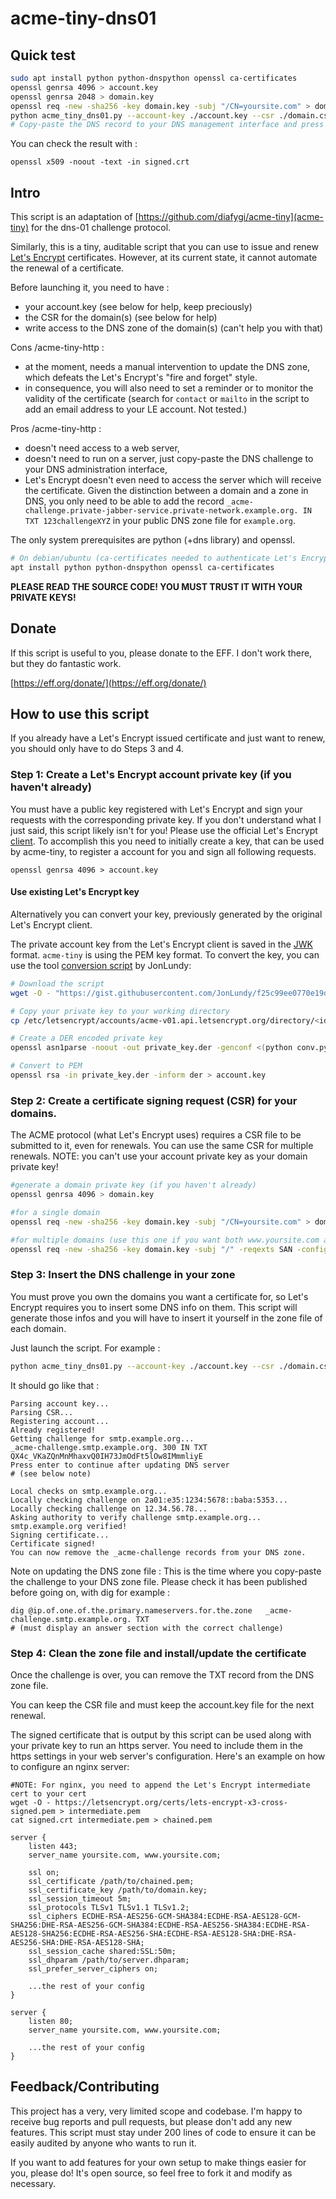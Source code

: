# acme-tiny-dns01

## Quick test
```sh
sudo apt install python python-dnspython openssl ca-certificates
openssl genrsa 4096 > account.key
openssl genrsa 2048 > domain.key
openssl req -new -sha256 -key domain.key -subj "/CN=yoursite.com" > domain.csr
python acme_tiny_dns01.py --account-key ./account.key --csr ./domain.csr --ca "https://acme-staging.api.letsencrypt.org" --quiet > ./signed.crt
# Copy-paste the DNS record to your DNS management interface and press [enter]
```

You can check the result with :
```
openssl x509 -noout -text -in signed.crt
```


## Intro

This script is an adaptation of [https://github.com/diafygi/acme-tiny](acme-tiny)
for the dns-01 challenge protocol.

Similarly, this is a tiny, auditable script that you can use to issue
and renew [Let's Encrypt](https://letsencrypt.org/) certificates.
However, at its current state, it cannot automate the renewal of a certificate.

Before launching it, you need to have :
* your account.key (see below for help, keep preciously)
* the CSR for the domain(s) (see below for help)
* write access to the DNS zone of the domain(s) (can't help you with that)

Cons /acme-tiny-http :
* at the moment, needs a manual intervention to update the DNS zone, which defeats the Let's Encrypt's "fire and forget" style.
* in consequence, you will also need to set a reminder or to monitor the validity of the certificate (search for `contact` or `mailto` in the script to add an email address to your LE account. Not tested.)

Pros /acme-tiny-http :
* doesn't need access to a web server,
* doesn't need to run on a server, just copy-paste the DNS challenge to your DNS administration interface,
* Let's Encrypt doesn't even need to access the server which will receive the certificate. Given the distinction between a domain and a zone in DNS, you only need to be able to add the record `_acme-challenge.private-jabber-service.private-network.example.org. IN TXT 123challengeXYZ` in your public DNS zone file for `example.org`.

The only system prerequisites are python (+dns library) and openssl.
```sh
# On debian/ubuntu (ca-certificates needed to authenticate Let's Encrypt HTTPS servers)
apt install python python-dnspython openssl ca-certificates
```

**PLEASE READ THE SOURCE CODE! YOU MUST TRUST IT WITH YOUR PRIVATE KEYS!**

## Donate

If this script is useful to you, please donate to the EFF. I don't work there,
but they do fantastic work.

[https://eff.org/donate/](https://eff.org/donate/)

## How to use this script

If you already have a Let's Encrypt issued certificate and just want to renew,
you should only have to do Steps 3 and 4.

### Step 1: Create a Let's Encrypt account private key (if you haven't already)

You must have a public key registered with Let's Encrypt and sign your requests
with the corresponding private key. If you don't understand what I just said,
this script likely isn't for you! Please use the official Let's Encrypt
[client](https://github.com/letsencrypt/letsencrypt).
To accomplish this you need to initially create a key, that can be used by
acme-tiny, to register a account for you and sign all following requests.

```
openssl genrsa 4096 > account.key
```

#### Use existing Let's Encrypt key

Alternatively you can convert your key, previously generated by the original
Let's Encrypt client.

The private account key from the Let's Encrypt client is saved in the
[JWK](https://tools.ietf.org/html/rfc7517) format. `acme-tiny` is using the PEM
key format. To convert the key, you can use the tool
[conversion script](https://gist.github.com/JonLundy/f25c99ee0770e19dc595) by JonLundy:

```sh
# Download the script
wget -O - "https://gist.githubusercontent.com/JonLundy/f25c99ee0770e19dc595/raw/6035c1c8938fae85810de6aad1ecf6e2db663e26/conv.py" > conv.py

# Copy your private key to your working directory
cp /etc/letsencrypt/accounts/acme-v01.api.letsencrypt.org/directory/<id>/private_key.json private_key.json

# Create a DER encoded private key
openssl asn1parse -noout -out private_key.der -genconf <(python conv.py private_key.json)

# Convert to PEM
openssl rsa -in private_key.der -inform der > account.key
```

### Step 2: Create a certificate signing request (CSR) for your domains.

The ACME protocol (what Let's Encrypt uses) requires a CSR file to be submitted
to it, even for renewals. You can use the same CSR for multiple renewals. NOTE:
you can't use your account private key as your domain private key!

```sh
#generate a domain private key (if you haven't already)
openssl genrsa 4096 > domain.key
```

```sh
#for a single domain
openssl req -new -sha256 -key domain.key -subj "/CN=yoursite.com" > domain.csr

#for multiple domains (use this one if you want both www.yoursite.com and yoursite.com)
openssl req -new -sha256 -key domain.key -subj "/" -reqexts SAN -config <(cat /etc/ssl/openssl.cnf <(printf "[SAN]\nsubjectAltName=DNS:yoursite.com,DNS:www.yoursite.com")) > domain.csr
```

### Step 3: Insert the DNS challenge in your zone

You must prove you own the domains you want a certificate for, so Let's Encrypt
requires you to insert some DNS info on them. This script will generate those
infos and you will have to insert it yourself in the zone file of each domain.

Just launch the script. For example :
```sh
python acme_tiny_dns01.py --account-key ./account.key --csr ./domain.csr > ./signed.crt
```

It should go like that :
```
Parsing account key...
Parsing CSR...
Registering account...
Already registered!
Getting challenge for smtp.example.org...
_acme-challenge.smtp.example.org. 300 IN TXT QX4c_VKaZQnMnMhaxvQ0IH73JmOdFt5lOw8IMmmliyE
Press enter to continue after updating DNS server
# (see below note)

Local checks on smtp.example.org...
Locally checking challenge on 2a01:e35:1234:5678::baba:5353...
Locally checking challenge on 12.34.56.78...
Asking authority to verify challenge smtp.example.org...
smtp.example.org verified!
Signing certificate...
Certificate signed!
You can now remove the _acme-challenge records from your DNS zone.
```

Note on updating the DNS zone file :
This is the time where you copy-paste the challenge to your DNS zone file.
Please check it has been published before going on, with dig for example :
```
dig @ip.of.one.of.the.primary.nameservers.for.the.zone   _acme-challenge.smtp.example.org. TXT
# (must display an answer section with the correct challenge)
```

### Step 4: Clean the zone file and install/update the certificate

Once the challenge is over, you can remove the TXT record from the DNS zone file.

You can keep the CSR file and must keep the account.key file for the next renewal.

The signed certificate that is output by this script can be used along
with your private key to run an https server. You need to include them in the
https settings in your web server's configuration. Here's an example on how to
configure an nginx server:

```
#NOTE: For nginx, you need to append the Let's Encrypt intermediate cert to your cert
wget -O - https://letsencrypt.org/certs/lets-encrypt-x3-cross-signed.pem > intermediate.pem
cat signed.crt intermediate.pem > chained.pem
```

```nginx
server {
    listen 443;
    server_name yoursite.com, www.yoursite.com;

    ssl on;
    ssl_certificate /path/to/chained.pem;
    ssl_certificate_key /path/to/domain.key;
    ssl_session_timeout 5m;
    ssl_protocols TLSv1 TLSv1.1 TLSv1.2;
    ssl_ciphers ECDHE-RSA-AES256-GCM-SHA384:ECDHE-RSA-AES128-GCM-SHA256:DHE-RSA-AES256-GCM-SHA384:ECDHE-RSA-AES256-SHA384:ECDHE-RSA-AES128-SHA256:ECDHE-RSA-AES256-SHA:ECDHE-RSA-AES128-SHA:DHE-RSA-AES256-SHA:DHE-RSA-AES128-SHA;
    ssl_session_cache shared:SSL:50m;
    ssl_dhparam /path/to/server.dhparam;
    ssl_prefer_server_ciphers on;

    ...the rest of your config
}

server {
    listen 80;
    server_name yoursite.com, www.yoursite.com;

    ...the rest of your config
}
```

## Feedback/Contributing

This project has a very, very limited scope and codebase. I'm happy to receive
bug reports and pull requests, but please don't add any new features. This
script must stay under 200 lines of code to ensure it can be easily audited by
anyone who wants to run it.

If you want to add features for your own setup to make things easier for you,
please do! It's open source, so feel free to fork it and modify as necessary.

